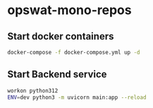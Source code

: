 # opswat-mono-repos

## Start docker containers

```bash
docker-compose -f docker-compose.yml up -d
```

## Start Backend service

```sh
workon python312
ENV=dev python3 -m uvicorn main:app --reload
```
